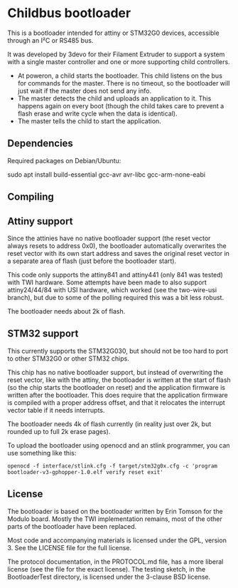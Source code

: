 Childbus bootloader
===================
This is a bootloader intended for attiny or STM32G0 devices, accessible
through an I²C or RS485 bus.

It was developed by 3devo for their Filament Extruder to support a
system with a single master controller and one or more supporting child
controllers.
 - At poweron, a child starts the bootloader. This child listens on the
   bus for commands for the master. There is no timeout, so the
   bootloader will just wait if the master does not send any info.
 - The master detects the child and uploads an application to it. This
   happens again on every boot (though the child takes care to prevent a
   flash erase and write cycle when the data is identical).
 - The master tells the child to start the application.

Dependencies
------------
Required packages on Debian/Ubuntu:

  sudo apt install build-essential gcc-avr avr-libc gcc-arm-none-eabi

Compiling
---------

Attiny support
--------------
Since the attinies have no native bootloader support (the reset vector
always resets to address 0x0), the bootloader automatically overwrites
the reset vector with its own start address and saves the original reset
vector in a separate area of flash (just before the bootloader start).

This code only supports the attiny841 and attiny441 (only 841 was
tested) with TWI hardware. Some attempts have been made to also support
attiny24/44/84 with USI hardware, which worked (see the two-wire-usi
branch), but due to some of the polling required this was a bit less
robust.

The bootloader needs about 2k of flash.

STM32 support
-------------
This currently supports the STM32G030, but should not be too hard to
port to other STM32G0 or other STM32 chips.

This chip has no native bootloader support, but instead of overwriting
the reset vector, like with the attiny, the bootloader is written at the
start of flash (so the chip starts the bootloader on reset) and the
application firmware is written after the bootloader. This does require
that the application firmware is compiled with a proper address offset,
and that it relocates the interrupt vector table if it needs interrupts.

The bootloader needs 4k of flash currently (in reality just over 2k, but
rounded up to full 2k erase pages).

To upload the bootloader using openocd and an stlink programmer, you can
use something like this:

    openocd -f interface/stlink.cfg -f target/stm32g0x.cfg -c 'program bootloader-v3-gphopper-1.0.elf verify reset exit'

License
-------
The bootloader is based on the bootloader written by Erin Tomson for the
Modulo board. Mostly the TWI implementation remains, most of the other
parts of the bootloader have been replaced.

Most code and accompanying materials is licensed under the GPL, version
3. See the LICENSE file for the full license.

The protocol documentation, in the PROTOCOL.md file, has a more liberal
license (see the file for the exact license). The testing sketch, in the
BootloaderTest directory, is licensed under the 3-clause BSD license.
